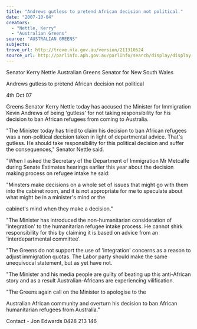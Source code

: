 ```yaml
---
title: "Andrews gutless to pretend African decision not political."
date: "2007-10-04"
creators:
  - "Nettle, Kerry"
  - "Australian Greens"
source: "AUSTRALIAN GREENS"
subjects:
trove_url: http://trove.nla.gov.au/version/211310524
source_url: http://parlinfo.aph.gov.au/parlInfo/search/display/display.w3p;query=Id%3A%22media/pressrel/I1PO6%22
---
```


 

 Senator Kerry Nettle   Australian Greens Senator for New South Wales 

 

 Andrews gutless to pretend African decision not political 

 4th Oct 07 

 Greens Senator Kerry Nettle today has accused the Minister for  Immigration Kevin Andrews of being 'gutless' for not taking  responsibility for his decision to ban African refugees from  coming to Australia.   

 "The Minister today has tried to claim his decision to ban African  refugees was a non-political decision taken in light of  departmental advice. That's gutless. He should take  responsibility for this political decision and suffer the  consequences," Senator Nettle said.   

 "When I asked the Secretary of the Department of Immigration  Mr Metcalfe during Senate Estimates hearings earlier this year  about the decision making process on refugee intake he said:   

 "Minsters make decisions on a whole set of issues that might go  with them into the cabinet room, and it is not appropriate for me  to speculate about what might be in a minister's mind or the 

 cabinet's mind when they make a decision."   

 "The Minister has introduced the non-humanitarian consideration  of 'integration' to the humanitarian refugee intake process. He  cannot shirk responsibility for this by claiming it is based on  advice from an 'interdepartmental committee'.   

 "The Greens do not support the use of 'integration' concerns as a  reason to adjust immigration quotas. The Labor party should  make the same unequivocal statement, but as yet have not.   

 "The Minister and his media people are guilty of beating up this  anti-African story and as a result Australian-Africans are  experiencing vilification.    

 "The Greens again call on the Minister to apologise to the 

 Australian African community and overturn his decision to ban  African humanitarian refugees from Australia."   

 Contact - Jon Edwards 0428 213 146 

 

